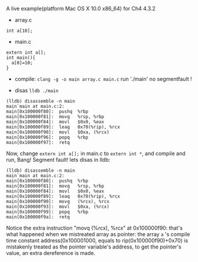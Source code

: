 A live example(platform Mac OS X 10.0 x86_64) for Ch4 4.3.2
* array.c

```
int a[10];
```

* main.c

```
extern int a[];
int main(){
  a[0]=10;
}
```

* compile: `clang -g -o main array.c main.c` run './main' no segmentfault !

* disas `lldb ./main`

```
(lldb) disassemble -n main
main`main at main.c:2:
main[0x100000f80]:  pushq  %rbp
main[0x100000f81]:  movq   %rsp, %rbp
main[0x100000f84]:  movl   $0x0, %eax
main[0x100000f89]:  leaq   0x70(%rip), %rcx
main[0x100000f90]:  movl   $0xa, (%rcx)
main[0x100000f96]:  popq   %rbp
main[0x100000f97]:  retq
```


Now, change `extern int a[];` in main.c to `extern int *`, and compile and run, Bang! Segment fault! lets disas in lldb:

```
(lldb) disassemble -n main
main`main at main.c:2:
main[0x100000f80]:  pushq  %rbp
main[0x100000f81]:  movq   %rsp, %rbp
main[0x100000f84]:  movl   $0x0, %eax
main[0x100000f89]:  leaq   0x70(%rip), %rcx
main[0x100000f90]:  movq   (%rcx), %rcx
main[0x100000f93]:  movl   $0xa, (%rcx)
main[0x100000f99]:  popq   %rbp
main[0x100000f9a]:  retq
```

Notice the extra instruction "movq   (%rcx), %rcx" at 0x100000f90: that's what happened when we mistreated array as pointer: the array `a` 's compile time constant address(0x100001000, equals to rip(0x100000f90)+0x70) is mistakenly treated as the pointer variable's address, to get the pointer's value, an extra dereference is made.
